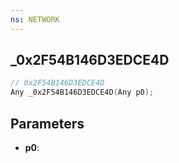 ```yaml
---
ns: NETWORK
---
```

## _0x2F54B146D3EDCE4D

```c
// 0x2F54B146D3EDCE4D
Any _0x2F54B146D3EDCE4D(Any p0);
```

## Parameters
* **p0**:
